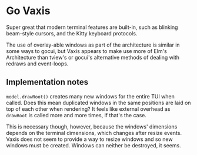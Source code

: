 # Go Vaxis

Super great that modern terminal features are built-in, such as blinking
beam-style cursors, and the Kitty keyboard protocols.

The use of overlay-able windows as part of the architecture is similar in some
ways to gocui, but Vaxis appears to make use more of Elm's Architecture than
tview's or gocui's alternative methods of dealing with redraws and event-loops.

## Implementation notes

`model.drawRoot()` creates many new windows for the entire TUI when called. Does
this mean duplicated windows in the same positions are laid on top of each
other when rendering? It feels like external overhead as `drawRoot` is called
more and more times, if that's the case.

This is necessary though, however, because the windows' dimensions depends on
the terminal dimensions, which changes after resize events. Vaxis does not seem
to provide a way to resize windows and so new windows must be created. Windows
can neither be destroyed, it seems.
